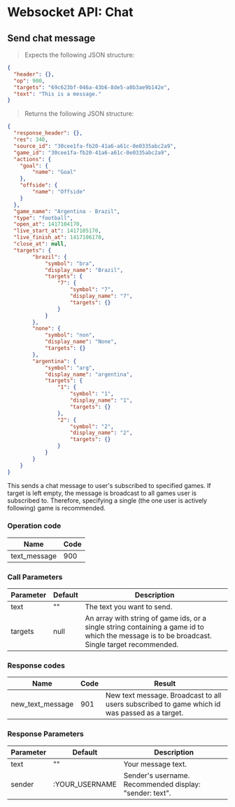 # Websocket API: Chat

## Send chat message

> Expects the following JSON structure:

```json
{
  "header": {},
  "op": 900,
  "targets": "69c623bf-046a-43b6-8de5-a0b3ae9b142e",
  "text": "This is a message."
}
```

> Returns the following JSON structure:

```json
{
  "response_header": {},
  "res": 340,
  "source_id": "30cee1fa-fb20-41a6-a61c-0e0335abc2a9",
  "game_id": "30cee1fa-fb20-41a6-a61c-0e0335abc2a9",
  "actions": {
  	"goal": {
  		"name": "Goal"
  	},
  	"offside": {
  		"name": "Offside"
  	}
  },
  "game_name": "Argentina - Brazil",
  "type": "football",
  "open_at": 1417104170,
  "live_start_at": 1417105170,
  "live_finish_at": 1417106170,
  "close_at": null,
  "targets": {
		"brazil": {
			"symbol": "bra",
			"display_name": "Brazil",
			"targets": {
				"7": {
					"symbol": "7",
					"display_name": "7",
					"targets": {}
				}
			}
		},
		"none": {
			"symbol": "non",
			"display_name": "None",
			"targets": {}
		},
		"argentina": {
			"symbol": "arg",
			"display_name": "argentina",
			"targets": {
				"1": {
					"symbol": "1",
					"display_name": "1",
					"targets": {}
				},
				"2": {
					"symbol": "2",
					"display_name": "2",
					"targets": {}
				}
			}
		}
	}
}
```

This sends a chat message to user's subscribed to specified games. If target is left empty, the message is broadcast to all games user is subscribed to. Therefore, specifying a single (the one user is actively following) game is recommended.

### Operation code

Name | Code
--------- | -------
text_message | 900

### Call Parameters

Parameter | Default | Description
--------- | ------- | -----------
text | "" | The text you want to send.
targets | null | An array with string of game ids, or a single string containing a game id to which the message is to be broadcast. Single target recommended.

### Response codes

Name | Code | Result
--------- | ------- | -----------
new_text_message | 901 | New text message. Broadcast to all users subscribed to game which id was passed as a target.

### Response Parameters

Parameter | Default | Description
--------- | ------- | -----------
text | "" | Your message text.
sender | :YOUR_USERNAME | Sender's username. Recommended display: "sender: text".